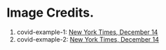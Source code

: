 <!--README.md -->
# Image Credits.
1. covid-example-1:
[New York Times, December 14](https://www.nytimes.com/interactive/2021/12/14/science/omicron-variant-science.html)
1. covid-exmaple-2:
[New York Times, December 14](https://www.nytimes.com/interactive/2020/us/covid-19-vaccine-doses.html)
